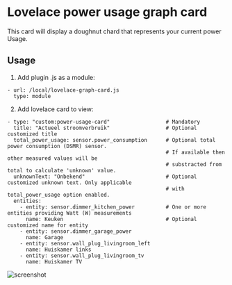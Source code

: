 # Lovelace power usage graph card

This card will display a doughnut chard that represents your current power Usage. 

## Usage
1. Add plugin .js as a module:
```
- url: /local/lovelace-graph-card.js
  type: module
```
2. Add lovelace card to view:
```
- type: "custom:power-usage-card"                  # Mandatory
  title: "Actueel stroomverbruik"                  # Optional customized title
  total_power_usage: sensor.power_consumption      # Optional total power consumption (DSMR) sensor.
                                                   # If available then other measured values will be 
                                                   # substracted from total to calculate 'unknown' value.
  unknownText: "Onbekend"                          # Optional customized unknown text. Only applicable
                                                   # with total_power_usage option enabled.
  entities:
    - entity: sensor.dimmer_kitchen_power          # One or more entities providing Watt (W) measurements
      name: Keuken                                 # Optional customized name for entity
    - entity: sensor.dimmer_garage_power
      name: Garage
    - entity: sensor.wall_plug_livingroom_left
      name: Huiskamer links
    - entity: sensor.wall_plug_livingroom_tv
      name: Huiskamer TV
 ```

![screenshot](https://raw.githubusercontent.com/cheelio/power-usage-card/master/power-usage-card.png)
